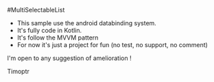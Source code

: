 #MultiSelectableList

- This sample use the android databinding system.
- It's fully code in Kotlin.
- It's follow the MVVM pattern
- For now it's just a project for fun (no test, no support, no comment)

I'm open to any suggestion of amelioration ! 
 
 Timoptr
